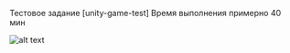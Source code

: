 Тестовое задание [unity-game-test] Время выполнения примерно 40 мин

![alt text](https://repository-images.githubusercontent.com/475406497/630a1d7d-41e2-4fee-b596-f8e79d67de93)

